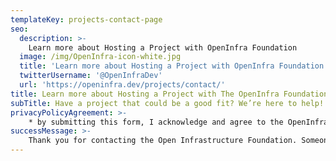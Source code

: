 ```yaml
---
templateKey: projects-contact-page
seo:
  description: >-
    Learn more about Hosting a Project with OpenInfra Foundation
  image: /img/OpenInfra-icon-white.jpg
  title: 'Learn more about Hosting a Project with OpenInfra Foundation'
  twitterUsername: '@OpenInfraDev'
  url: 'https://openinfra.dev/projects/contact/'
title: Learn more about Hosting a Project with The OpenInfra Foundation
subTitle: Have a project that could be a good fit? We’re here to help!
privacyPolicyAgreement: >-
    * by submitting this form, I acknowledge and agree to the OpenInfra Foundation's <a href="/privacy-policy">Privacy Policy</a>
successMessage: >-
    Thank you for contacting the Open Infrastructure Foundation. Someone from the Foundation will follow up with you as soon as possible.
---
```


